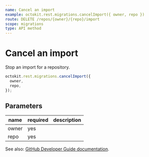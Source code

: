 ```yaml
---
name: Cancel an import
example: octokit.rest.migrations.cancelImport({ owner, repo })
route: DELETE /repos/{owner}/{repo}/import
scope: migrations
type: API method
---
```


# Cancel an import

Stop an import for a repository.

```js
octokit.rest.migrations.cancelImport({
  owner,
  repo,
});
```

## Parameters

<table>
  <thead>
    <tr>
      <th>name</th>
      <th>required</th>
      <th>description</th>
    </tr>
  </thead>
  <tbody>
    <tr><td>owner</td><td>yes</td><td>

</td></tr>
<tr><td>repo</td><td>yes</td><td>

</td></tr>
  </tbody>
</table>

See also: [GitHub Developer Guide documentation](https://docs.github.com/rest/reference/migrations#cancel-an-import).
